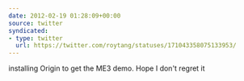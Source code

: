 ```yaml
---
date: 2012-02-19 01:28:09+00:00
source: twitter
syndicated:
- type: twitter
  url: https://twitter.com/roytang/statuses/171043358075133953/
---
```


installing Origin to get the ME3 demo. Hope I don't regret it